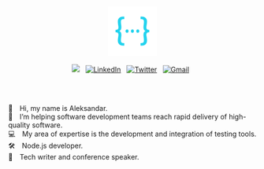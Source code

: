 <a href="https://www.zeljkovic.sh"><p align="center">
<img width="20%" src="https://github.com/azeljkovic/azeljkovic/blob/main/zeljkovic.sh-1.png"/>
</p></a>



<p align="center">
<a href="https://www.zeljkovic.sh/"><img src="https://img.shields.io/badge/Blog-222627?style=flat&logo=GNU-Bash&logoColor=white"/></a> &nbsp;
<a href="https://www.linkedin.com/in/a-zeljkovic"><img alt="LinkedIn" src="https://img.shields.io/badge/Linkedin-3466C2?style=flat&logo=Linkedin&logoColor=white"/></a> &nbsp;
<a href="https://twitter.com/a_zeljkovic"><img alt="Twitter" src="https://img.shields.io/badge/Twitter-4191DA?style=flat&logo=Twitter&logoColor=white"/></a> &nbsp;
<a href="mailto:aleksandar@zeljkovic.sh"><img alt="Gmail" src="https://img.shields.io/badge/Email-D14836?style=flat&logo=mail.ru&logoColor=white" /></a> &nbsp;
</p>

<br/><br/>
  
👋 Hi, my name is Aleksandar.  
🚀 I’m helping software development teams reach rapid delivery of high-quality software.  
💻 My area of expertise is the development and integration of testing tools.  
🛠 Node.js developer.  
📝 Tech writer and conference speaker.  
